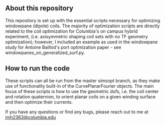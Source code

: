 ## About this repository
This repository is set up with the essential scripts necessary for optimizing windowpane (dipole) coils. 
The majority of optimization scripts are directly related to the coil optimization for Columbia's
on campus hybrid experiment, (i.e. axisymmetric shaping coil sets with no TF geometry optimization); 
however, I included an example as used in the windowpane study for Antoine Baillod's port optimization
paper - see windowpanes_on_generalized_surf.py. 

## How to run the code
These scripts can all be run from the master simsopt branch, as they make use of functionality built-in
of the CurvePlanarFourier objects. The main focus of these scripts is how to use the geometric dofs, i.e.
the coil center and rotation quaternion, to orient planar coils on a given winding surface and then optimize their currents.

If you have any questions or find any bugs, please reach out to me at jmh2363@columbia.edu